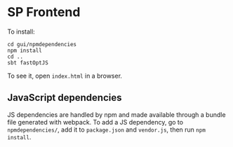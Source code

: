 # SP Frontend #
To install:
```
cd gui/npmdependencies
npm install
cd ..
sbt fastOptJS
```
To see it, open `index.html` in a browser.

## JavaScript dependencies #
JS dependencies are handled by npm and made available through a bundle file generated with webpack. To add a JS dependency, go to `npmdependencies/`, add it to `package.json` and `vendor.js`, then run `npm install`.
